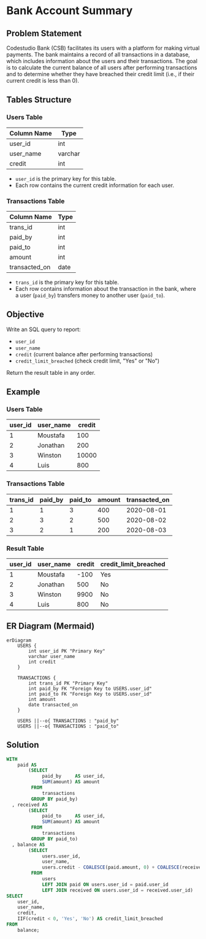 # Bank Account Summary

## Problem Statement

Codestudio Bank (CSB) facilitates its users with a platform for making virtual payments. The bank maintains a record of all transactions in a database, which includes information about the users and their transactions. The goal is to calculate the current balance of all users after performing transactions and to determine whether they have breached their credit limit (i.e., if their current credit is less than 0).

## Tables Structure

### Users Table

| Column Name | Type    |
|-------------|---------|
| user_id     | int     |
| user_name   | varchar |
| credit      | int     |

- `user_id` is the primary key for this table.
- Each row contains the current credit information for each user.

### Transactions Table

| Column Name   | Type |
|---------------|------|
| trans_id      | int  |
| paid_by       | int  |
| paid_to       | int  |
| amount        | int  |
| transacted_on | date |

- `trans_id` is the primary key for this table.
- Each row contains information about the transaction in the bank, where a user (`paid_by`) transfers money to another user (`paid_to`).

## Objective

Write an SQL query to report:
- `user_id`
- `user_name`
- `credit` (current balance after performing transactions)
- `credit_limit_breached` (check credit limit, "Yes" or "No")

Return the result table in any order.

## Example

### Users Table

| user_id | user_name | credit |
|---------|-----------|--------|
| 1       | Moustafa  | 100    |
| 2       | Jonathan  | 200    |
| 3       | Winston   | 10000  |
| 4       | Luis      | 800    |

### Transactions Table

| trans_id | paid_by | paid_to | amount | transacted_on |
|----------|---------|---------|--------|---------------|
| 1        | 1       | 3       | 400    | 2020-08-01    |
| 2        | 3       | 2       | 500    | 2020-08-02    |
| 3        | 2       | 1       | 200    | 2020-08-03    |

### Result Table

| user_id | user_name | credit | credit_limit_breached |
|---------|-----------|--------|-----------------------|
| 1       | Moustafa  | -100   | Yes                   |
| 2       | Jonathan  | 500    | No                    |
| 3       | Winston   | 9900   | No                    |
| 4       | Luis      | 800    | No                    |

## ER Diagram (Mermaid)

```mermaid
erDiagram
    USERS {
        int user_id PK "Primary Key"
        varchar user_name
        int credit
    }

    TRANSACTIONS {
        int trans_id PK "Primary Key"
        int paid_by FK "Foreign Key to USERS.user_id"
        int paid_to FK "Foreign Key to USERS.user_id"
        int amount
        date transacted_on
    }

    USERS ||--o{ TRANSACTIONS : "paid_by"
    USERS ||--o{ TRANSACTIONS : "paid_to"
```

## Solution

```sql
WITH
    paid AS
        (SELECT
             paid_by     AS user_id,
             SUM(amount) AS amount
         FROM
             transactions
         GROUP BY paid_by)
  , received AS
        (SELECT
             paid_to     AS user_id,
             SUM(amount) AS amount
         FROM
             transactions
         GROUP BY paid_to)
  , balance AS
        (SELECT
             users.user_id,
             user_name,
             users.credit - COALESCE(paid.amount, 0) + COALESCE(received.amount, 0) AS credit
         FROM
             users
             LEFT JOIN paid ON users.user_id = paid.user_id
             LEFT JOIN received ON users.user_id = received.user_id)
SELECT
    user_id,
    user_name,
    credit,
    IIF(credit < 0, 'Yes', 'No') AS credit_limit_breached
FROM
    balance;
```